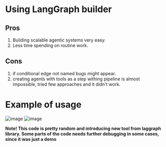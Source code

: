 # Using LangGraph builder
## Pros
1. Building scalable agentic systems very easy.
2. Less time spending on routine work. 
 
## Cons
1. if conditional edge not named bugs might appear.
2. creating agents with tools as a step withing pipeline is almost impossible, tried few approaches and it didn't work.

# Example of usage
![image](https://github.com/user-attachments/assets/4cca3b93-937b-4966-8120-4ddd5d421095)
![image](https://github.com/user-attachments/assets/c8e84c8d-7d2c-4c09-bedb-3b6c0b3f15ad)

__Note! This code is pretty random and introducing new tool from laggraph library. Some parts of the code needs further debugging in some cases, since it was just a demo__
